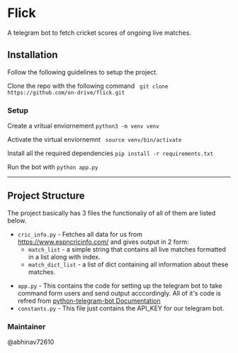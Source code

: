 # Flick
A telegram bot to fetch cricket scores of ongoing live matches. 

## Installation 
Follow the following guidelines to setup the project.

Clone the repo with the following command   ``` git clone https://github.com/on-drive/flick.git```

### Setup 
Create a vritual enviornement ``` python3 -m venv venv ```

Activate the virtual enviornemnt ``` source venv/bin/activate```

Install all the required dependencies ```pip install -r requirements.txt```

Run the bot with ```python app.py```

--------------
## Project Structure

The project basically has 3 files the functionaliy of all of them are listed below. 

* `cric_info.py` - Fetches all data for us from https://www.espncricinfo.com/ and gives output in 2 form: 
    - `match_list` - a simple string that contains all live matches formatted in a list along with index.  
    - `match_dict_list` - a list of dict containing all information about these matches. 

- `app.py` - This contains the code for setting up the telegram bot to take command form users and send output acccordingly. All of it's code is refred from [python-telegram-bot Documentation](https://python-telegram-bot.readthedocs.io/en/stable/index.html)
- `constants.py` - This file just contains the API_KEY for our telegram bot. 



### Maintainer
@abhinav72610 
